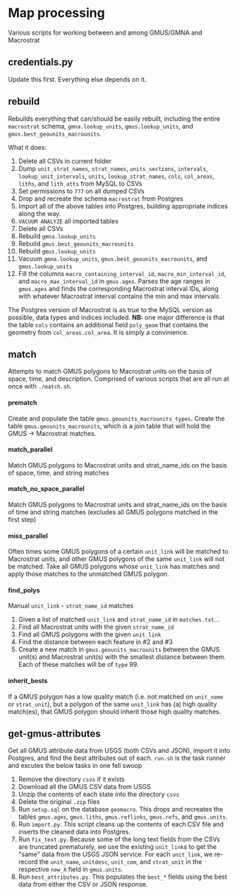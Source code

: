 # Map processing
Various scripts for working between and among GMUS/GMNA and Macrostrat

## credentials.py
Update this first. Everything else depends on it.

## rebuild
Rebuilds everything that can/should be easily rebuilt, including the entire ````macrostrat```` schema, ````gmna.lookup_units````, ````gmus.lookup_units````, and ````gmus.best_geounits_macrounits````.

What it does:

1. Delete all CSVs in current folder
2. Dump ````unit_strat_names````, ````strat_names````, ````units_sections````, ````intervals````, ````lookup_unit_intervals````, ````units````, ````lookup_strat_names````, ````cols````, ````col_areas````, ````liths````, and ````lith_atts```` from MySQL to CSVs
3. Set permissions to ````777```` on all dumped CSVs
4. Drop and recreate the schema ````macrostrat```` from Postgres
5. Import all of the above tables into Postgres, building appropriate indices along the way.
6. ````VACUUM ANALYZE```` all imported tables
7. Delete all CSVs
8. Rebuild ````gmna.lookup_units````
9. Rebuild ````gmus.best_geounits_macrounits````
10. Rebuild ````gmus.lookup_units````
11. Vacuum ````gmna.lookup_units````, ````gmus.best_geounits_macrounits````, and ````gmus.lookup_units````
12. Fill the columns ````macro_containing_interval_id````, ````macro_min_interval_id````, and ````macro_max_interval_id```` in ````gmus.ages````. Parses the age ranges in ````gmus.ages```` and finds the corresponding Macrostrat interval IDs, along with whatever Macrostrat interval contains the min and max intervals.

The Postgres version of Macrostrat is as true to the MySQL version as possible, data types and indices included. **NB:** one major difference is that the table ````cols```` contains an additional field ````poly_geom```` that contains the geometry from ````col_areas.col_area````. It is simply a convinience.

## match
Attempts to match GMUS polygons to Macrostrat units on the basis of space, time, and description. Comprised of various scripts that are all run at once with ````./match.sh````.

#### prematch
Create and populate the table ````gmus.geounits_macrounits_types````. Create the table ````gmus.geounits_macrounits````, which is a join table that will hold the GMUS -> Macrostrat matches.

#### match_parallel
Match GMUS polygons to Macrostrat units and strat_name_ids on the basis of space, time, and string matches

#### match\_no\_space_parallel
Match GMUS polygons to Macrostrat units and strat_name_ids on the basis of time and string matches (excludes all GMUS polygons matched in the first step)

#### miss_parallel
Often times some GMUS polygons of a certain ````unit_link```` will be matched to Macrostrat units, and other GMUS polygons of the same ````unit_link```` will not be matched. Take all GMUS polygons whose ````unit_link```` has matches and apply those matches to the unmatched GMUS polygon.

#### find_polys
Manual ````unit_link```` - ````strat_name_id```` matches

1. Given a list of matched ````unit_link```` and ````strat_name_id```` in ````matches.txt````...
2. Find all Macrostrat units with the given ````strat_name_id````
3. Find all GMUS polygons with the given ````unit_link````
4. Find the distance between each feature in #2 and #3
5. Create a new match in ````gmus.geounits_macrounits```` between the GMUS unit(s) and Macrostrat unit(s) with the smallest distance between them. Each of these matches will be of ````type```` 99.

#### inherit_bests
If a GMUS polygon has a low quality match (i.e. not matched on ````unit_name```` or ````strat_unit````), but a polygon of the same ````unit_link```` has (a) high quality match(es), that GMUS polygon should inherit those high quality matches.

## get-gmus-attributes
Get all GMUS attribute data from USGS (both CSVs and JSON), import it into Postgres, and find the best attributes out of each. ````run.sh```` is the task runner and excutes the below tasks in one fell swoop

1. Remove the directory ````csvs```` if it exists
2. Download all the GMUS CSV data from USGS
3. Unzip the contents of each state into the directory ````csvs````
4. Delete the original ````.zip```` files
5. Run ````setup.sql```` on the database ````geomacro````. This drops and recreates the tables ````gmus.ages````, ````gmus.liths````, ````gmus.reflinks````, ````gmus.refs````, and ````gmus.units````.
6. Run ````import.py````. This script cleans up the contents of each CSV file and inserts the cleaned data into Postgres.
7. Run ````fix_text.py````. Because some of the long text fields from the CSVs are truncated prematurely, we use the existing ````unit_link````s to get the "same" data from the USGS JSON service. For each ````unit_link````, we re-record the ````unit_name````, ````unitdesc````, ````unit_com````, and ````strat_unit```` in the respective ````new_X```` field in ````gmus.units````.
8. Run ````best_attributes.py````. This populates the ````best_*```` fields using the best data from either the CSV or JSON response.
 

